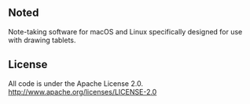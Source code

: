 Noted
-----

Note-taking software for macOS and Linux specifically designed for use with drawing tablets.

License
-----

All code is under the Apache License 2.0.
http://www.apache.org/licenses/LICENSE-2.0

